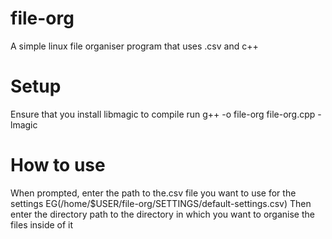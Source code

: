 # file-org
A simple linux file organiser program that uses .csv  and c++

# Setup
  Ensure that you install libmagic
  to compile run
    g++ -o file-org file-org.cpp -lmagic


# How to use 
  When prompted, enter the path to the.csv file you want to use for the settings 
    EG(/home/$USER/file-org/SETTINGS/default-settings.csv)
  Then enter the directory path to the directory in which you want to organise the files 
  inside of it
